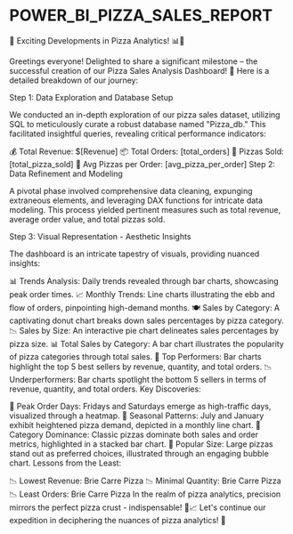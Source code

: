 # POWER_BI_PIZZA_SALES_REPORT

🍕 Exciting Developments in Pizza Analytics! 📊🎉

Greetings everyone! Delighted to share a significant milestone – the successful creation of our Pizza Sales Analysis Dashboard! 🚀 Here is a detailed breakdown of our journey:

Step 1: Data Exploration and Database Setup

We conducted an in-depth exploration of our pizza sales dataset, utilizing SQL to meticulously curate a robust database named "Pizza_db." This facilitated insightful queries, revealing critical performance indicators:

💰 Total Revenue: $[Revenue] 📦 Total Orders: [total_orders] 🍕 Pizzas Sold: [total_pizza_sold] 📏 Avg Pizzas per Order: [avg_pizza_per_order] Step 2: Data Refinement and Modeling

A pivotal phase involved comprehensive data cleaning, expunging extraneous elements, and leveraging DAX functions for intricate data modeling. This process yielded pertinent measures such as total revenue, average order value, and total pizzas sold.

Step 3: Visual Representation - Aesthetic Insights

The dashboard is an intricate tapestry of visuals, providing nuanced insights:

📊 Trends Analysis: Daily trends revealed through bar charts, showcasing peak order times. 📈 Monthly Trends: Line charts illustrating the ebb and flow of orders, pinpointing high-demand months. 🍽 Sales by Category: A captivating donut chart breaks down sales percentages by pizza category. 📉 Sales by Size: An interactive pie chart delineates sales percentages by pizza size. 📊 Total Sales by Category: A bar chart illustrates the popularity of pizza categories through total sales. 🍕 Top Performers: Bar charts highlight the top 5 best sellers by revenue, quantity, and total orders. 📉 Underperformers: Bar charts spotlight the bottom 5 sellers in terms of revenue, quantity, and total orders. Key Discoveries:

📅 Peak Order Days: Fridays and Saturdays emerge as high-traffic days, visualized through a heatmap. 📆 Seasonal Patterns: July and January exhibit heightened pizza demand, depicted in a monthly line chart. 🍕 Category Dominance: Classic pizzas dominate both sales and order metrics, highlighted in a stacked bar chart. 📏 Popular Size: Large pizzas stand out as preferred choices, illustrated through an engaging bubble chart. Lessons from the Least:

📉 Lowest Revenue: Brie Carre Pizza 📉 Minimal Quantity: Brie Carre Pizza 📉 Least Orders: Brie Carre Pizza In the realm of pizza analytics, precision mirrors the perfect pizza crust - indispensable! 🍕📈 Let's continue our expedition in deciphering the nuances of pizza analytics! 🚀
